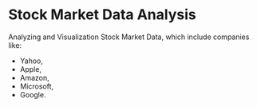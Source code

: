 # Stock Market Data Analysis
Analyzing and Visualization Stock Market Data, which include companies like:
- Yahoo, 
- Apple,
- Amazon,
- Microsoft,
- Google.
